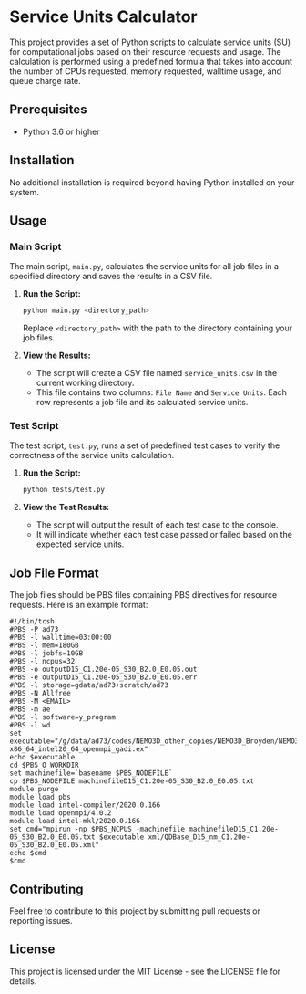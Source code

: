 # Service Units Calculator

This project provides a set of Python scripts to calculate service units (SU) for computational jobs based on their resource requests and usage. The calculation is performed using a predefined formula that takes into account the number of CPUs requested, memory requested, walltime usage, and queue charge rate.

## Prerequisites

- Python 3.6 or higher

## Installation

No additional installation is required beyond having Python installed on your system.

## Usage

### Main Script

The main script, `main.py`, calculates the service units for all job files in a specified directory and saves the results in a CSV file.

1. **Run the Script:**
   ```bash
   python main.py <directory_path>
   ```
   Replace `<directory_path>` with the path to the directory containing your job files.

2. **View the Results:**
   - The script will create a CSV file named `service_units.csv` in the current working directory.
   - This file contains two columns: `File Name` and `Service Units`. Each row represents a job file and its calculated service units.

### Test Script

The test script, `test.py`, runs a set of predefined test cases to verify the correctness of the service units calculation.

1. **Run the Script:**
   ```bash
   python tests/test.py
   ```

2. **View the Test Results:**
   - The script will output the result of each test case to the console.
   - It will indicate whether each test case passed or failed based on the expected service units.

## Job File Format

The job files should be PBS files containing PBS directives for resource requests. Here is an example format:

```
#!/bin/tcsh
#PBS -P ad73
#PBS -l walltime=03:00:00
#PBS -l mem=180GB
#PBS -l jobfs=10GB
#PBS -l ncpus=32
#PBS -o outputD15_C1.20e-05_S30_B2.0_E0.05.out
#PBS -e outputD15_C1.20e-05_S30_B2.0_E0.05.err
#PBS -l storage=gdata/ad73+scratch/ad73
#PBS -N Allfree
#PBS -M <EMAIL>
#PBS -m ae
#PBS -l software=y_program
#PBS -l wd
set executable="/g/data/ad73/codes/NEMO3D_other_copies/NEMO3D_Broyden/NEMO3D/nemo3d/bin/nemo3d-x86_64_intel20_64_openmpi_gadi.ex"
echo $executable
cd $PBS_O_WORKDIR
set machinefile=`basename $PBS_NODEFILE`
cp $PBS_NODEFILE machinefileD15_C1.20e-05_S30_B2.0_E0.05.txt
module purge
module load pbs
module load intel-compiler/2020.0.166
module load openmpi/4.0.2
module load intel-mkl/2020.0.166
set cmd="mpirun -np $PBS_NCPUS -machinefile machinefileD15_C1.20e-05_S30_B2.0_E0.05.txt $executable xml/QDBase_D15_nm_C1.20e-05_S30_B2.0_E0.05.xml"
echo $cmd
$cmd
```

## Contributing

Feel free to contribute to this project by submitting pull requests or reporting issues.

## License

This project is licensed under the MIT License - see the LICENSE file for details.


